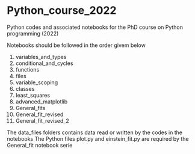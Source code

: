 # Python_course_2022

Python codes and associated notebooks for the PhD course on Python programming (2022)

Notebooks should be followed in the order givem below

1)   variables_and_types
2)   conditional_and_cycles
3)   functions
4)   files
5)   variable_scoping
6)   classes
7)   least_squares
8)   advanced_matplotlib
9)   General_fits
10)   General_fit_revised
11)   General_fit_revised_2


The data_files folders contains data read or written by the codes in the notebooks
The Python files plot.py and einstein_fit.py are required by the General_fit notebook serie
